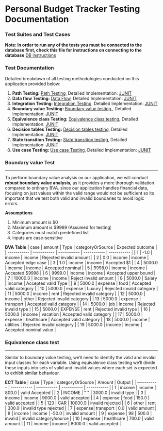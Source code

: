 # Personal Budget Tracker Testing Documentation

### Test Suites and Test Cases

**Note: In order to run any of the tests you must be connected to the database first, check this file for instructions on connecting to the database** [DB instructions](https://github.com/Ense-375/Ense-375/blob/main/Prototype3/src/main/java/commands.txt)

### Test Documentation
Detailed breakdown of all testing methodologies conducted on this application provided below: 
1. **Path Testing:** [Path Testing](https://github.com/Ense-375/Ense-375/blob/main/Documents/TestDocs/Personal%20Budget%20tracker%20path%20Testing.pdf), Detailed Implementation: [JUNIT](https://github.com/Ense-375/Ense-375/blob/main/Prototype3/src/test/java/BudgetController_PathTesting.java)
2. **Data flow Testing:** [Data Flow](https://github.com/Ense-375/Ense-375/blob/main/Documents/TestDocs/Data%20flow%20testing.pdf), Detailed Implementation: [JUNIT](https://github.com/Ense-375/Ense-375/blob/main/Prototype3/src/test/java/BudgetController_DataFlowTesting.java)
3. **Integration Testing:** [Integration Testing](https://github.com/Ense-375/Ense-375/blob/main/Documents/TestDocs/Personal%20Budget%20tracker%20Integration%20testing.pdf), Detailed Implementation: [JUNIT](https://github.com/Ense-375/Ense-375/blob/main/Prototype3/src/test/java/IntegrationTest.java)
4. **Boundary value Testiing:** [Boundary value testing ](https://github.com/Ense-375/Ense-375/blob/main/Documents/TestDocs/Personal%20Budget%20tracker%20Boundary%20value%20analysis.pdf), Detailed Implementation: [JUNIT](https://github.com/Ense-375/Ense-375/blob/main/Prototype3/src/test/java/BudgetModelBoundaryTest.java)
5. **Equivalence class Testing:** [Equivalence class testing](), Detailed Implementation: [JUNIT]()
6. **Decision tables Testing:** [Decision tables testing](), Detailed Implementation: [JUNIT]()
7. **State transition Testing:** [State transition testing](), Detailed Implementation: [JUNIT]()
8. **Use case Testing:** [Use case Testing](), Detailed Implementation: [JUNIT]()

### Boundary value Test
---
To perform boundary value analysis on our application, we will conduct  **robust boundary value analysis**, as it provides a more thorough validation compared to ordinary BVA. since our application handles financial data, focusing on just values within the valid range would not be sufficient so its important that we test both valid and invalid boundaries to avoid logic errors. 

**Assumptions**
1. Minimum amount is $0
2. Maximum amount is $9999 (Assumed for testing)
3. Categories must match predefined list
4. Inputs are case-sensitive

**BVA Table**
| case | amount | Type | categoryOrSource | Expected outcome |
| ----------- | ----------- | ----------- | ----------- | ----------- |
| 1 | -1.0 | income | income | Rejected invalid amount |
| 2	| 0.0 | income | income | Accepted edge case |
| 3 | 1.0 |	income | income | Accepted $1 | 
| 4	| 5000.0 | income | income | Accepted nominal |
| 5	| 9998.0 | income | income | Accepted $9998 |
| 6	| 9999.0 | income | income | Accepted upper bound |
| 7	| 10000.0 | income | income | Reject invalid amount |
| 8	| 5000.0 | Salary | income | Accepted valid Type |
| 9 | 5000.0 | expense | food | Accepted valid category |
| 10 | 	5000.0 | expense | Luxury | Rejected invalid category |
| 11 | 5000.0 | income | rent | Rejected invalid category |
| 12 | 5000.0 | income | other | Rejected invalid category |
| 13 | 5000.0 | expense | transport | Accepted valid category |
| 14 | 5000.0 | job | Income | Rejected invalid type |
| 15 | 5000.0 | EXPENSE | rent | Rejected invalid type |
| 16 | 5000.0 | income | vacation | Accepted valid category |
| 17 | 5000.0 | expense | healthcare | Accepted valid category |
| 18 | 5000.0 | income | utilities | Rejected invalid category |
| 19 | 5000.0 | income | income | Accepted nominal value |

### Equivalence class test
---
Similar to boundary value testing, we’ll need to identify the valid and invalid input classes for each variable. Using equivalence class testing we’ll divide these inputs into sets of valid and invalid values where each set is expected to exhibit similar behaviour.

**ECT Table**
| case | Type | categoryOrSource | Amount | Output |
| ----------- | ----------- | ----------- | ----------- | ----------- |
| 1 | income | income | 800.0 | valid Accepted |
| 2 | INCOME | " " | 3000.0 | invalid type |
| 3 | income | income | 9000.0 | valid accepted |
| 4 | expense | food | 150.0 | valid accepted |
| 5 | 123 | CAR | 10000.0 | invalid rejected |
| 6 | other | rent | 300.0 | invalid type rejected |
| 7 | expense| transport | 0.0 | valid amount |
| 8 | income | income | -50.0 | invalid amount |
| 9 | expense | 98 | 500.0 | invalid | invalid category/source |
| 10 | expense | healthcare | 700.0 | valid amount |
| 11 | income | income | 8000.0 | valid accepted |







